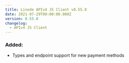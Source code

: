 ```yaml
---
title: Linode APIv4 JS Client v0.55.0
date: 2021-07-29T00:00:00.000Z
version: 0.55.0
changelog:
  - APIv4 JS Client
---
```


### Added:
- Types and endpoint support for new payment methods
